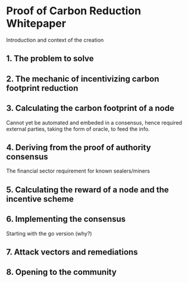 # Proof of Carbon Reduction Whitepaper

Introduction and context of the creation

## 1. The problem to solve

## 2. The mechanic of incentivizing carbon footprint reduction 

## 3. Calculating the carbon footprint of a node

Cannot yet be automated and embeded in a consensus, hence required external parties, taking the form of oracle, to feed the info.


## 4. Deriving from the proof of authority consensus

The financial sector requirement for known sealers/miners

## 5. Calculating the reward of a node and the incentive scheme

## 6. Implementing the consensus

Starting with the go version (why?)

## 7. Attack vectors and remediations


## 8. Opening to the community
